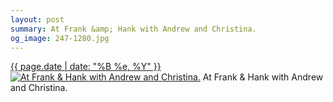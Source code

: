 ```yaml
---
layout: post
summary: At Frank &amp; Hank with Andrew and Christina.
og_image: 247-1280.jpg
---
```


<p>
  <time><a href="/247">{{ page.date | date: "%B %e, %Y" }}</a></time>
  <a href="/247"><img src="{{ site.assets_url }}/247-640.jpg" srcset="{{ site.assets_url }}/247-1280.jpg 1280w, {{ site.assets_url }}/247-960.jpg 960w, {{ site.assets_url }}/247-640.jpg 640w, {{ site.assets_url }}/247-320.jpg 320w" sizes="(min-width: 700px) 50vw, calc(100vw - 2rem)" alt="At Frank &amp; Hank with Andrew and Christina." /></a>
  <span>At Frank &amp; Hank with Andrew and Christina.</span>
</p>
